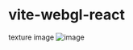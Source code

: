 # vite-webgl-react

texture image
![image](https://user-images.githubusercontent.com/73047429/176642580-c30e3711-d630-4459-b98b-43b9c368abce.jpg)
